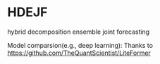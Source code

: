 # HDEJF
hybrid decomposition ensemble joint forecasting


Model comparsion(e.g., deep learning): Thanks to https://github.com/TheQuantScientist/LiteFormer
